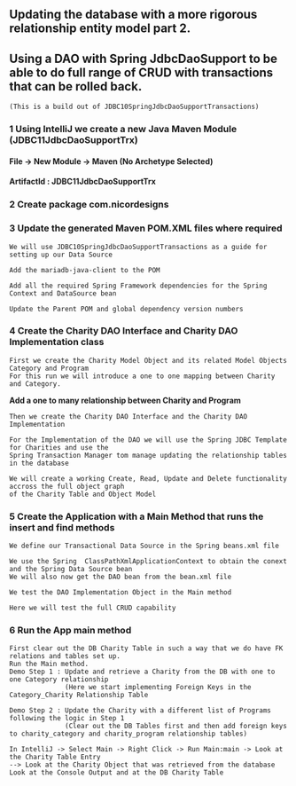 ## Updating the database with a more rigorous relationship entity model part 2.

## Using a DAO with Spring JdbcDaoSupport to be able to do full range of CRUD with transactions that can be rolled back.

    (This is a build out of JDBC10SpringJdbcDaoSupportTransactions)

### 1 Using IntelliJ we create a new Java Maven Module (JDBC11JdbcDaoSupportTrx)

#### File -> New Module -> Maven (No Archetype Selected)

#### ArtifactId : JDBC11JdbcDaoSupportTrx

### 2 Create package com.nicordesigns

### 3 Update the generated Maven POM.XML files where required

    We will use JDBC10SpringJdbcDaoSupportTransactions as a guide for setting up our Data Source    

    Add the mariadb-java-client to the POM     

    Add all the required Spring Framework dependencies for the Spring Context and DataSource bean

    Update the Parent POM and global dependency version numbers

### 4  Create the Charity DAO Interface and Charity DAO Implementation class

    First we create the Charity Model Object and its related Model Objects Category and Program
    For this run we will introduce a one to one mapping between Charity and Category.

**Add a one to many relationship between Charity and Program**

    Then we create the Charity DAO Interface and the Charity DAO Implementation

    For the Implementation of the DAO we will use the Spring JDBC Template for Charities and use the 
    Spring Transaction Manager tom manage updating the relationship tables in the database

    We will create a working Create, Read, Update and Delete functionality accross the full object graph
    of the Charity Table and Object Model

### 5  Create the Application with a Main Method that runs the insert and find methods

    We define our Transactional Data Source in the Spring beans.xml file

    We use the Spring  ClassPathXmlApplicationContext to obtain the conext and the Spring Data Source bean
    We will also now get the DAO bean from the bean.xml file

    We test the DAO Implementation Object in the Main method

    Here we will test the full CRUD capability

### 6 Run the App main method

    First clear out the DB Charity Table in such a way that we do have FK relations and tables set up.
    Run the Main method.
    Demo Step 1 : Update and retrieve a Charity from the DB with one to one Category relationship
                  (Here we start implementing Foreign Keys in the Category_Charity Relationship Table

    Demo Step 2 : Update the Charity with a different list of Programs following the logic in Step 1
                  (Clear out the DB Tables first and then add foreign keys to charity_category and charity_program relationship tables)

    In IntelliJ -> Select Main -> Right Click -> Run Main:main -> Look at the Charity Table Entry
    --> Look at the Charity Object that was retrieved from the database
    Look at the Console Output and at the DB Charity Table